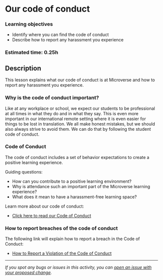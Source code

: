 # Our code of conduct

### Learning objectives

- Identify where you can find the code of conduct
- Describe how to report any harassment you experience

### Estimated time: 0.25h

## Description

This lesson explains what our code of conduct is at Microverse and how to report any harassment you experience.

### Why is the code of conduct important?

Like at any workplace or school, we expect our students to be professional at all times in what they do and in what they say. This is even more important in our international remote setting where it is even easier for things to be lost in translation. We all make honest mistakes, but we should also always strive to avoid them. We can do that by following the student code of conduct.

### Code of Conduct

The code of conduct includes a set of behavior expectations to create a positive learning experience.

Guiding questions:

- How can you contribute to a positive learning environment?
- Why is attendance such an important part of the Microverse learning experience?
- What does it mean to have a harassment-free learning space?

Learn more about our code of conduct:

- [Click here to read our Code of Conduct](https://microverse.zendesk.com/hc/en-us/sections/4411468844435-Code-of-Conduct-)

### How to report breaches of the code of conduct

The following link will explain how to report a breach in the Code of Conduct:

- [How to Report a Violation of the Code of Conduct](https://microverse.zendesk.com/hc/en-us/articles/1500007989921)


------

_If you spot any bugs or issues in this activity, you can [open an issue with your proposed change](https://github.com/microverseinc/curriculum-transversal-skills/blob/main/git-github/articles/open_issue.md)._
